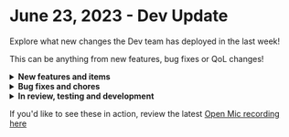 # June 23, 2023 - Dev Update

Explore what new changes the Dev team has deployed in the last week!

This can be anything from new features, bug fixes or QoL changes!

<details>

<summary><strong>New features and items</strong></summary>

* Datto PSA webhooks
* Added Try/Catch statements to Jinja

</details>

<details>

<summary><strong>Bug fixes and chores</strong></summary>

* Fix tagged orgs not showing up in Trigger Context dropdown
* Added a cron job to prune acknowledge database notifications
* Fixed Datto PSA test action to use the version endpoint
* Fixed a bug when using SSL for the database integration

</details>

<details>

<summary><strong>In review, testing and development</strong></summary>

* Workflow execution normalization
* Crates marketplace backend refactored to use cloning system
* Action to parse HTML and XML
* Fix a bug where viewing workflow results before execution would causes the "Clucking Too Fast" error page to be shown
* Fix a bug where tag colors are being overwritten by the default color
* Fix for risky users detection sensor
* Improvements for form condition evaluation
* Read Only role to allow users to view things in rewst but not create or update anything

</details>

If you'd like to see these in action, review the latest [Open Mic recording here](../../roc-open-mics/2023-roc-open-mics/june-23rd-2023-will-the-real-aharon-chernin-please-stand-up.md)

